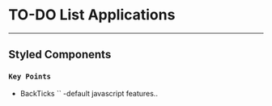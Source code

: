# TO-DO List Applications
--------------------------------
## Styled Components

### `Key Points`
  - BackTicks `` -default javascript features..